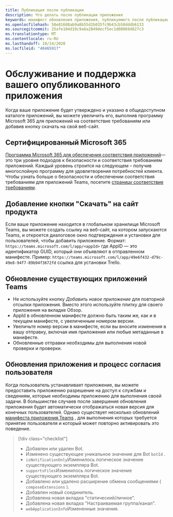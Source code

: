```yaml
---
title: Публикация после публикации
description: Что делать после публикации приложения
keywords: манифест обновления приложения, публикуемого после публикации Teams
ms.openlocfilehash: 58e81688ab9a8b55d2b035fc9b43cb58dddb6133
ms.sourcegitcommit: 25afe104d10c9a6a2849decf5ec1d08969d827c3
ms.translationtype: MT
ms.contentlocale: ru-RU
ms.lasthandoff: 10/14/2020
ms.locfileid: "48465917"
---
```

# <a name="maintain-and-support-your-published-app"></a>Обслуживание и поддержка вашего опубликованного приложения 

Когда ваше приложение будет утверждено и указано в общедоступном каталоге приложений, вы можете увеличить его, выполнив программу Microsoft 365 для приложений на соответствие требованиям или добавив кнопку скачать на свой веб-сайт.

## <a name="microsoft-365-certified"></a>Сертифицированный Microsoft 365

[Программа Microsoft 365 для обеспечения соответствия приложений](./application-certification.md)— это три уровня подходов к безопасности и соответствия требованиям приложений. Каждый уровень строится на следующем – получив многослойную программу для удовлетворения потребностей клиента. Чтобы узнать больше о безопасности и обеспечении соответствия требованиям для приложений Teams, посетите [страницу соответствие требованиям](https://docs.microsoft.com/microsoft-365-app-certification/teams/teams-apps).

## <a name="add-a-download-button-to-your-product-site"></a>Добавление кнопки "Скачать" на сайт продукта

Если ваше приложение находится в глобальном хранилище Microsoft Teams, вы можете создать ссылку на веб-сайт, на котором запускаются Teams, и откроется диалоговое окно подтверждения и установки для пользователей, чтобы добавить приложение.
Формат:  `https://teams.microsoft.com/l/app/<appId>` где AppID — это идентификатор GUID, который они объявляют в отправленном манифесте.
Пример: `https://teams.microsoft.com/l/app/49e6f432-d79c-49e8-94f7-89b94f3672fd` ссылка для установки Trello.

## <a name="updating-your-existing-teams-app"></a>Обновление существующих приложений Teams

* Не используйте кнопку *Добавить новое приложение* для повторной отсылки приложения. Вместо этого используйте плитку для своего приложения на вкладке Обзор.
* AppId в обновленном манифесте должно быть таким же, как и в текущем манифесте, с увеличенным номером версии.
* Увеличьте номер версии в манифесте, если вы вносите изменения в вашу отправку, включая имя приложения или любые метаданные в манифесте.
* Обновленные отправки необходимы для выполнения новой проверки и проверки.

## <a name="app-updates-and-the-user-consent-flow"></a>Обновления приложения и процесс согласия пользователя

Когда пользователь устанавливает приложение, вы можете предоставить приложению разрешение на доступ к службам и сведениям, которые необходимы приложению для выполнения своей задачи. В большинстве случаев после завершения обновления приложения будет автоматически отображаться новая версия для конечных пользователей. Однако существует несколько обновлений [манифеста приложения Teams](../../../../resources/schema/manifest-schema.md) , для выполнения которых требуется принятие пользователя и который может повторно активировать это поведение.

 >[!div class="checklist"]
>
> * Добавлен или удален Bot.
> * Изменено существующее уникальное значение для Bot `botId` .
> * `isNotificationOnly`Изменилось логическое значение существующего экземпляра Bot.
> * `supportsFiles`Изменилось логическое значение существующего экземпляра Bot.
> * Добавлено или удалено расширение обмена сообщениями ( `composeExtensions` ).
> * Добавлен новый соединитель.
> * Добавлена новая вкладка "статический/личное".
> * Добавлена новая вкладка "Настраиваемая группа/канал".
> * `webApplicationInfo`Измененные значения.
>
